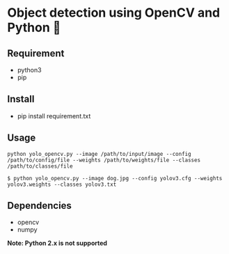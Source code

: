 # Object detection using OpenCV and Python 🐍

## Requirement
- python3
- pip

## Install
- pip install requirement.txt

## Usage
`
python yolo_opencv.py --image /path/to/input/image --config /path/to/config/file --weights /path/to/weights/file --classes /path/to/classes/file
`

`$ python yolo_opencv.py --image dog.jpg --config yolov3.cfg --weights yolov3.weights --classes yolov3.txt`

 ## Dependencies
  * opencv
  * numpy

**Note: Python 2.x is not supported**
